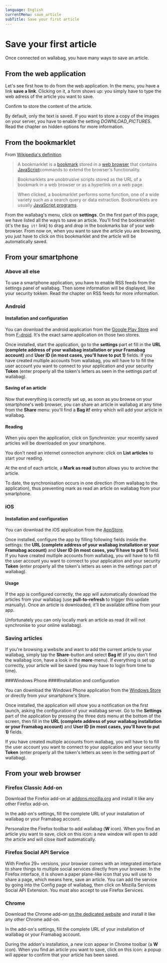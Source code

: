 ```yaml
---
language: English
currentMenu: save_article
subTitle: Save your first article
---
```


# Save your first article

Once connected on wallabag, you have many ways to save an article.

## From the web application

Let's see first how to do from the web application. In the menu, you have a link **save a link**. Clicking on it, a form shows up: you simply have to type the web adress of the article you want to save.

Confirm to store the content of the article.

By default, only the text is saved. If you want to store a copy of the images on your server, you have to enable the setting *DOWNLOAD_PICTURES*. Read the chapter on hidden options for more information.

## From the bookmarklet

From [Wikipedia's definition](http://fr.wikipedia.org/wiki/Bookmarklet)

> A bookmarklet is a [bookmark](http://en.wikipedia.org/wiki/Internet_bookmark) stored in a [web browser](http://en.wikipedia.org/wiki/Web_browser) that contains [JavaScript](http://en.wikipedia.org/wiki/JavaScript)commands to extend the browser's functionality.

> Bookmarklets are unobtrusive scripts stored as the URL of a bookmark in a web browser or as a hyperlink on a web page.

> When clicked, a bookmarklet performs some function, one of a wide variety such as a search query or data extraction. Bookmarklets are usually [JavaScript programs](http://en.wikipedia.org/wiki/Computer_program).

From the wallabag's menu, click on **settings**. On the first part of this page, we have listed all the ways to save an article. You'll find the bookmarklet (it's the `Bag it!` link) to drag and drop in the bookmarks bar of your web browser.
From now on, when you want to save the article you are browsing, you just have to click on this bookmarklet and the article will be automatically saved.

## From your smartphone

### Above all else

To use a smartphone application, you have to enable RSS feeds from the settings panel of wallabag. Then some information will be displayed, like your security tokken. Read the chapter on RSS feeds for more information.

### Android

#### Installation and configuration

You can download the android application from the [Google Play Store](https://play.google.com/store/apps/details?id=fr.gaulupeau.apps.InThePoche) and from [F-droid](https://f-droid.org/app/fr.gaulupeau.apps.InThePoche). It's the exact same application on those two stores.

Once installed, start the application, go to the **settings** part et fill in the **URL (complete address of your wallabag installation or your Framabag account)** and **User ID (in most cases, you'll have to put 1)** fields. If you have created multiple accounts from wallabag, you will have to to fill the user account you want to connect to your application and your security **Token** (enter properly all the token's letters as seen in the settings part of wallabag).

#### Saving of an article

Now that everything is correctly set up, as soon as you browse on your smartphone's web browser, you can share an article in wallabag at any time from the **Share** menu: you'll find a **Bag it!** entry which will add your article in wallabag.

#### Reading

When you open the application, click on Synchronize: your recently saved articles will be downloaded on your smartphone.

You don't need an internet connection anymore: click on **List articles** to start your reading.

At the end of each article, a **Mark as read** button allows you to archive the article.

To date, the synchronisation occurs in one direction (from wallabag to the application), thus preventing mark as read an article on wallabag from your smartphone.

### iOS

#### Installation and configuration

You can download the iOS application from the [AppStore](https://itunes.apple.com/app/id828331015).

Once installed, configure the app by filling following fields inside the settings: the **URL (complete address of your wallabag installation or your Framabag account)** and **User ID (in most cases, you'll have to put 1)** field. If you have created multiple accounts from wallabag, you will have to to fill the user account you want to connect to your application and your security **Token** (enter properly all the token's letters as seen in the settings part of wallabag).

#### Usage

If the app is configured correctly, the app will automatically download the articles from your wallabag (use **pull-to-refresh** to trigger this update manually). Once an article is downloaded, it'll be available offline from your app.

Unfortunately you can only locally mark an article as read (it will not synchronise to your online wallabag).

### Saving articles

If you're browsing a website and want to add the current article to your wallabag, simply tap the **Share**-button and select **Bag it!** (if you don't find the wallabag icon, have a look in the **more**-menu). If everything is set up correctly, your article will be saved (you may have to login from time to time).

###Windows Phone
####Installation and configuration

You can download the Windows Phone application from the [Windows Store](http://www.windowsphone.com/fr-fr/store/app/wallabag/ff890514-348c-4d0b-9b43-153fff3f7450) or directly from your smartphone's Store.

Once installed, the application will show you a notification on the first launch, asking the configuration of your wallabag server. Go to the **Settings** part of the application by pressing the three dots menu at the bottom of the screen, then fill in the **URL (complete address of your wallabag installation or your Framabag account)** and **User ID (in most cases, you'll have to put 1)** fields.

If you have created multiple accounts from wallabag, you will have to to fill the user account you want to connect to your application and your security **Token** (enter properly all the token's letters as seen in the setting part of wallabag).

## From your web browser

### Firefox Classic Add-on

Download the Firefox add-on at [addons.mozilla.org](https://addons.mozilla.org/firefox/addon/wallabag/) and install it like any other Firefox add-on.

In the add-on's settings, fill the complete URL of your installation of wallabag or your Framabag account.

Personalize the Firefox toolbar to add wallabag (**W** icon). When you find an article you want to save, click on this icon: a new window will open to add the article and will close itself automatically.

### Firefox Social API Service

With Firefox 29+ versions, your browser comes with an integrated interface to share things to multiple social services directly from your browser. In the Firefox interface, it is shown a paper plane-like icon that you will use to share a page, which means here, save an article. 
You can add the service by going into the Config page of wallabag, then click on Mozilla Services Social API Extension. You must also accept to use Firefox Services.

### Chrome

Download the Chrome add-on [on the dedicated website](https://chrome.google.com/webstore/detail/wallabag/bepdcjnnkglfjehplaogpoonpffbdcdj) and install it like any other Chrome add-on.

In the add-on's settings, fill the complete URL of your installation of wallabag or your Framabag account.

During the addon's installation, a new icon appear in Chrome toolbar (a **W** icon). When you find an article you want to save, click on this icon: a popup will appear to confirm that your article has been saved.
